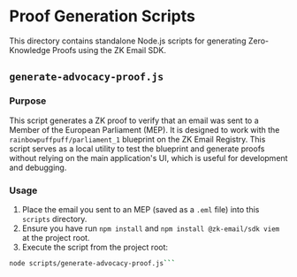 # Proof Generation Scripts

This directory contains standalone Node.js scripts for generating Zero-Knowledge Proofs using the ZK Email SDK.

## `generate-advocacy-proof.js`

### Purpose

This script generates a ZK proof to verify that an email was sent to a Member of the European Parliament (MEP). It is designed to work with the `rainbowpuffpuff/parliament_1` blueprint on the ZK Email Registry. This script serves as a local utility to test the blueprint and generate proofs without relying on the main application's UI, which is useful for development and debugging.

### Usage

1.  Place the email you sent to an MEP (saved as a `.eml` file) into this `scripts` directory.
2.  Ensure you have run `npm install` and `npm install @zk-email/sdk viem` at the project root.
3.  Execute the script from the project root:

```bash
node scripts/generate-advocacy-proof.js```
